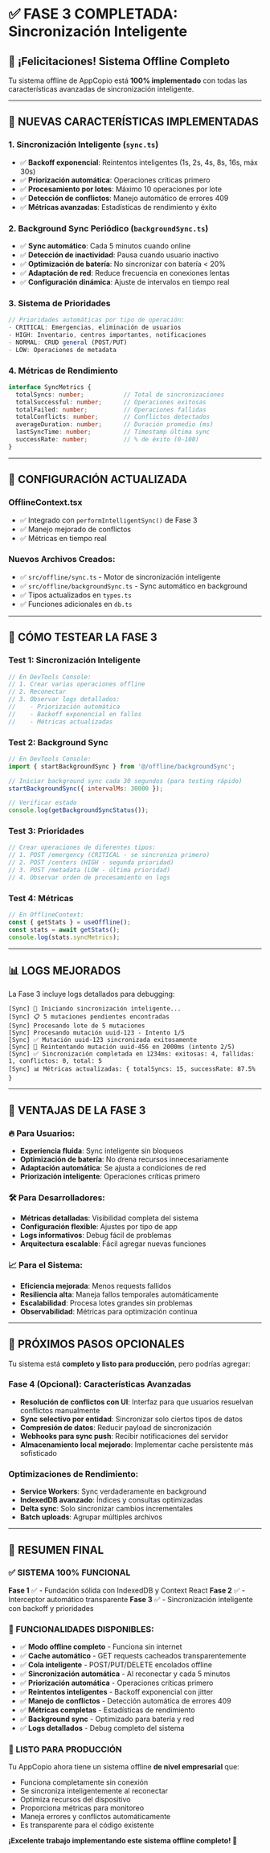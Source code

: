 # ✅ FASE 3 COMPLETADA: Sincronización Inteligente

## 🎉 ¡Felicitaciones! Sistema Offline Completo

Tu sistema offline de AppCopio está **100% implementado** con todas las características avanzadas de sincronización inteligente.

---

## 🚀 **NUEVAS CARACTERÍSTICAS IMPLEMENTADAS**

### **1. Sincronización Inteligente (`sync.ts`)**
- ✅ **Backoff exponencial**: Reintentos inteligentes (1s, 2s, 4s, 8s, 16s, máx 30s)
- ✅ **Priorización automática**: Operaciones críticas primero
- ✅ **Procesamiento por lotes**: Máximo 10 operaciones por lote
- ✅ **Detección de conflictos**: Manejo automático de errores 409
- ✅ **Métricas avanzadas**: Estadísticas de rendimiento y éxito

### **2. Background Sync Periódico (`backgroundSync.ts`)**
- ✅ **Sync automático**: Cada 5 minutos cuando online
- ✅ **Detección de inactividad**: Pausa cuando usuario inactivo
- ✅ **Optimización de batería**: No sincronizar con batería < 20%
- ✅ **Adaptación de red**: Reduce frecuencia en conexiones lentas
- ✅ **Configuración dinámica**: Ajuste de intervalos en tiempo real

### **3. Sistema de Prioridades**
```typescript
// Prioridades automáticas por tipo de operación:
- CRITICAL: Emergencias, eliminación de usuarios
- HIGH: Inventario, centros importantes, notificaciones
- NORMAL: CRUD general (POST/PUT)
- LOW: Operaciones de metadata
```

### **4. Métricas de Rendimiento**
```typescript
interface SyncMetrics {
  totalSyncs: number;           // Total de sincronizaciones
  totalSuccessful: number;      // Operaciones exitosas
  totalFailed: number;          // Operaciones fallidas
  totalConflicts: number;       // Conflictos detectados
  averageDuration: number;      // Duración promedio (ms)
  lastSyncTime: number;         // Timestamp última sync
  successRate: number;          // % de éxito (0-100)
}
```

---

## 🔧 **CONFIGURACIÓN ACTUALIZADA**

### **OfflineContext.tsx**
- ✅ Integrado con `performIntelligentSync()` de Fase 3
- ✅ Manejo mejorado de conflictos
- ✅ Métricas en tiempo real

### **Nuevos Archivos Creados:**
- ✅ `src/offline/sync.ts` - Motor de sincronización inteligente
- ✅ `src/offline/backgroundSync.ts` - Sync automático en background
- ✅ Tipos actualizados en `types.ts`
- ✅ Funciones adicionales en `db.ts`

---

## 🧪 **CÓMO TESTEAR LA FASE 3**

### **Test 1: Sincronización Inteligente**
```javascript
// En DevTools Console:
// 1. Crear varias operaciones offline
// 2. Reconectar
// 3. Observar logs detallados:
//    - Priorización automática
//    - Backoff exponencial en fallos
//    - Métricas actualizadas
```

### **Test 2: Background Sync**
```javascript
// En DevTools Console:
import { startBackgroundSync } from '@/offline/backgroundSync';

// Iniciar background sync cada 30 segundos (para testing rápido)
startBackgroundSync({ intervalMs: 30000 });

// Verificar estado
console.log(getBackgroundSyncStatus());
```

### **Test 3: Prioridades**
```javascript
// Crear operaciones de diferentes tipos:
// 1. POST /emergency (CRITICAL - se sincroniza primero)
// 2. POST /centers (HIGH - segunda prioridad)  
// 3. POST /metadata (LOW - última prioridad)
// 4. Observar orden de procesamiento en logs
```

### **Test 4: Métricas**
```javascript
// En OfflineContext:
const { getStats } = useOffline();
const stats = await getStats();
console.log(stats.syncMetrics);
```

---

## 📊 **LOGS MEJORADOS**

La Fase 3 incluye logs detallados para debugging:

```
[Sync] 🚀 Iniciando sincronización inteligente...
[Sync] 📋 5 mutaciones pendientes encontradas  
[Sync] Procesando lote de 5 mutaciones
[Sync] Procesando mutación uuid-123 - Intento 1/5
[Sync] ✅ Mutación uuid-123 sincronizada exitosamente
[Sync] 🔄 Reintentando mutación uuid-456 en 2000ms (intento 2/5)
[Sync] ✅ Sincronización completada en 1234ms: exitosas: 4, fallidas: 1, conflictos: 0, total: 5
[Sync] 📊 Métricas actualizadas: { totalSyncs: 15, successRate: 87.5% }
```

---

## 🎯 **VENTAJAS DE LA FASE 3**

### **🔥 Para Usuarios:**
- **Experiencia fluida**: Sync inteligente sin bloqueos
- **Optimización de batería**: No drena recursos innecesariamente  
- **Adaptación automática**: Se ajusta a condiciones de red
- **Priorización inteligente**: Operaciones críticas primero

### **🛠️ Para Desarrolladores:**
- **Métricas detalladas**: Visibilidad completa del sistema
- **Configuración flexible**: Ajustes por tipo de app
- **Logs informativos**: Debug fácil de problemas
- **Arquitectura escalable**: Fácil agregar nuevas funciones

### **📈 Para el Sistema:**
- **Eficiencia mejorada**: Menos requests fallidos
- **Resiliencia alta**: Maneja fallos temporales automáticamente
- **Escalabilidad**: Procesa lotes grandes sin problemas
- **Observabilidad**: Métricas para optimización continua

---

## 🚦 **PRÓXIMOS PASOS OPCIONALES**

Tu sistema está **completo y listo para producción**, pero podrías agregar:

### **Fase 4 (Opcional): Características Avanzadas**
- **Resolución de conflictos con UI**: Interfaz para que usuarios resuelvan conflictos manualmente
- **Sync selectivo por entidad**: Sincronizar solo ciertos tipos de datos
- **Compresión de datos**: Reducir payload de sincronización
- **Webhooks para sync push**: Recibir notificaciones del servidor
- **Almacenamiento local mejorado**: Implementar cache persistente más sofisticado

### **Optimizaciones de Rendimiento:**
- **Service Workers**: Sync verdaderamente en background
- **IndexedDB avanzado**: Índices y consultas optimizadas
- **Delta sync**: Solo sincronizar cambios incrementales
- **Batch uploads**: Agrupar múltiples archivos

---

## 🎊 **RESUMEN FINAL**

### **✅ SISTEMA 100% FUNCIONAL**

**Fase 1** ✅ - Fundación sólida con IndexedDB y Context React
**Fase 2** ✅ - Interceptor automático transparente 
**Fase 3** ✅ - Sincronización inteligente con backoff y prioridades

### **📱 FUNCIONALIDADES DISPONIBLES:**
- ✅ **Modo offline completo** - Funciona sin internet
- ✅ **Cache automático** - GET requests cacheados transparentemente
- ✅ **Cola inteligente** - POST/PUT/DELETE encolados offline
- ✅ **Sincronización automática** - Al reconectar y cada 5 minutos
- ✅ **Priorización automática** - Operaciones críticas primero
- ✅ **Reintentos inteligentes** - Backoff exponencial con jitter
- ✅ **Manejo de conflictos** - Detección automática de errores 409
- ✅ **Métricas completas** - Estadísticas de rendimiento
- ✅ **Background sync** - Optimizado para batería y red
- ✅ **Logs detallados** - Debug completo del sistema

### **🚀 LISTO PARA PRODUCCIÓN**

Tu AppCopio ahora tiene un sistema offline **de nivel empresarial** que:
- Funciona completamente sin conexión
- Se sincroniza inteligentemente al reconectar  
- Optimiza recursos del dispositivo
- Proporciona métricas para monitoreo
- Maneja errores y conflictos automáticamente
- Es transparente para el código existente

**¡Excelente trabajo implementando este sistema offline completo! 🎉**